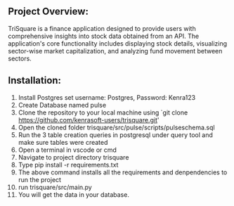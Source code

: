 ## Project Overview:

TriSquare is a finance application designed to provide users with comprehensive insights into stock data obtained from an API. The application's core functionality includes displaying stock details, visualizing sector-wise market capitalization, and analyzing fund movement between sectors.

## Installation:

1. Install Postgres set username: Postgres, Password: Kenra123
2. Create Database named pulse
3. Clone the repository to your local machine using `git clone https://github.com/kenrasoft-users/trisquare.git'
4. Open the cloned folder trisquare/src/pulse/scripts/pulseschema.sql
5. Run the 3 table creation queries in postgresql under query tool and make sure tables were created
6. Open a terminal in vscode or cmd
7. Navigate to project directory trisquare
8. Type pip install -r requirements.txt
9. The above command installs all the requirements and denpendencies to run the project
10. run trisquare/src/main.py
11. You will get the data in your database.
